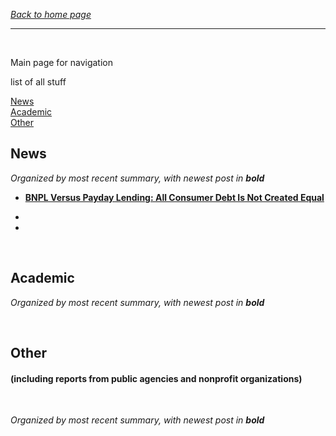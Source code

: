 *[Back to home page](./README.md)*

---

<br>

Main page for navigation

list of all stuff

[News](#news)  
[Academic](#academic)  
[Other](#other)  

## News

*Organized by most recent summary, with newest post in __bold__*

- **[BNPL Versus Payday Lending: All Consumer Debt Is Not Created Equal](./repo/note01-bnpl-payday.md)**

- 

- 

<br>

## Academic

*Organized by most recent summary, with newest post in __bold__*

<br>

## Other 
#### (including reports from public agencies and nonprofit organizations)

<br>

*Organized by most recent summary, with newest post in __bold__*
